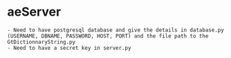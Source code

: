 # aeServer
    - Need to have postgresql database and give the details in database.py (USERNAME, DBNAME, PASSWORD, HOST, PORT) and the file path to the GtDictionnaryString.py
    - Need to have a secret key in server.py
